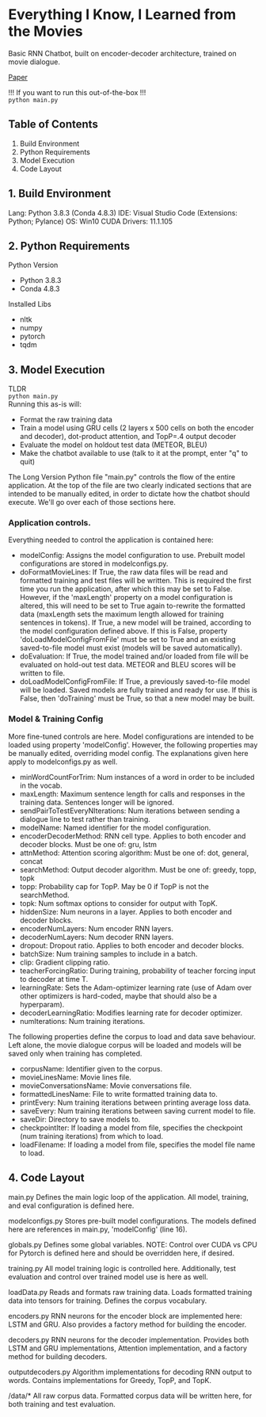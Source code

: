 # Everything I Know, I Learned from the Movies
Basic RNN Chatbot, built on encoder-decoder architecture, trained on movie dialogue.

[Paper](https://github.com/j-confusatron/EncoderDecoderChatbot/blob/main/Encoder%20Decoder%20Chatbot.pdf)

!!! If you want to run this out-of-the-box !!!  
`python main.py`

## Table of Contents
1. Build Environment
2. Python Requirements
3. Model Execution
4. Code Layout

## 1. Build Environment
Lang: Python 3.8.3 (Conda 4.8.3)
IDE:  Visual Studio Code (Extensions: Python; Pylance)
OS:   Win10
CUDA Drivers: 11.1.105

## 2. Python Requirements
Python Version
- Python 3.8.3
- Conda 4.8.3

Installed Libs
- nltk
- numpy
- pytorch
- tqdm

## 3. Model Execution ##
TLDR  
`python main.py`  
Running this as-is will:
- Format the raw training data
- Train a model using GRU cells (2 layers x 500 cells on both the encoder and decoder), dot-product attention, and TopP=.4 output decoder
- Evaluate the model on holdout test data (METEOR, BLEU)
- Make the chatbot available to use (talk to it at the prompt, enter "q" to quit)

The Long Version
Python file "main.py" controls the flow of the entire application. At the top of the file are two clearly indicated sections that are intended to be manually edited, in order to dictate how the chatbot should execute. We'll go over each of those sections here.

### Application controls.
Everything needed to control the application is contained here:
- modelConfig: Assigns the model configuration to use. Prebuilt model configurations are stored in modelconfigs.py.
- doFormatMovieLines: If True, the raw data files will be read and formatted training and test files will be written. This is required the first time you run the application, after which this may be set to False. However, if the 'maxLength' property on a model configuration is altered, this will need to be set to True again to-rewrite the formatted data (maxLength sets the maximum length allowed for training sentences in tokens). If True, a new model will be trained, according to the model configuration defined above. If this is False, property 'doLoadModelConfigFromFile' must be set to True and an existing saved-to-file model must exist (models will be saved automatically).
- doEvaluation: If True, the model trained and/or loaded from file will be evaluated on hold-out test data. METEOR and BLEU scores will be written to file.
- doLoadModelConfigFromFile: If True, a previously saved-to-file model will be loaded. Saved models are fully trained and ready for use. If this is False, then 'doTraining' must be True, so that a new model may be built.

### Model & Training Config
More fine-tuned controls are here. Model configurations are intended to be loaded using property 'modelConfig'. However, the following properties may be manually edited, overriding model config. The explanations given here apply to modelconfigs.py as well.
- minWordCountForTrim: Num instances of a word in order to be included in the vocab.
- maxLength: Maximum sentence length for calls and responses in the training data. Sentences longer will be ignored.
- sendPairToTestEveryNIterations: Num iterations between sending a dialogue line to test rather than training.
- modelName: Named identifier for the model configuration.
- encoderDecoderMethod: RNN cell type. Applies to both encoder and decoder blocks. Must be one of: gru, lstm
- attnMethod: Attention scoring algorithm: Must be one of: dot, general, concat
- searchMethod: Output decoder algorithm. Must be one of: greedy, topp, topk
- topp: Probability cap for TopP. May be 0 if TopP is not the searchMethod.
- topk: Num softmax options to consider for output with TopK.
- hiddenSize: Num neurons in a layer. Applies to both encoder and decoder blocks.
- encoderNumLayers: Num encoder RNN layers.
- decoderNumLayers: Num decoder RNN layers.
- dropout: Dropout ratio. Applies to both encoder and decoder blocks.
- batchSize: Num training samples to include in a batch.
- clip: Gradient clipping ratio.
- teacherForcingRatio: During training, probability of teacher forcing input to decoder at time T.
- learningRate: Sets the Adam-optimizer learning rate (use of Adam over other optimizers is hard-coded, maybe that should also be a hyperparam).
- decoderLearningRatio: Modifies learning rate for decoder optimizer.
- numIterations: Num training iterations.

The following properties define the corpus to load and data save behaviour. Left alone, the movie dialogue corpus will be loaded and models will be saved only when training has completed.
- corpusName: Identifier given to the corpus.
- movieLinesName: Movie lines file.
- movieConversationsName: Movie conversations file.
- formattedLinesName: File to write formatted training data to.
- printEvery: Num training iterations between printing average loss data.
- saveEvery: Num training iterations between saving current model to file.
- saveDir: Directory to save models to.
- checkpointIter: If loading a model from file, specifies the checkpoint (num training iterations) from which to load.
- loadFilename: If loading a model from file, specifies the model file name to load.

## 4. Code Layout
main.py
Defines the main logic loop of the application. All model, training, and eval configuration is defined here.

modelconfigs.py
Stores pre-built model configurations. The models defined here are references in main.py, 'modelConfig' (line 16).

globals.py
Defines some global variables.
NOTE: Control over CUDA vs CPU for Pytorch is defined here and should be overridden here, if desired.

training.py
All model training logic is controlled here. Additionally, test evaluation and control over trained model use is here as well.

loadData.py
Reads and formats raw training data. Loads formatted training data into tensors for training. Defines the corpus vocabulary.

encoders.py
RNN neurons for the encoder block are implemented here: LSTM and GRU. Also provides a factory method for building the encoder.

decoders.py
RNN neurons for the decoder implementation. Provides both LSTM and GRU implementations, Attention implementation, and a factory method for building decoders.

outputdecoders.py
Algorithm implementations for decoding RNN output to words. Contains implementations for Greedy, TopP, and TopK.

/data/*
All raw corpus data. Formatted corpus data will be written here, for both training and test evaluation.